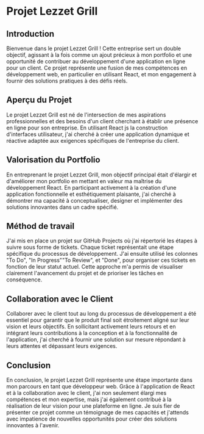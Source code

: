 
# Projet Lezzet Grill

## Introduction

Bienvenue dans le projet Lezzet Grill ! Cette entreprise sert un double objectif, agissant à la fois comme un ajout précieux à mon portfolio et une opportunité de contribuer au développement d'une application en ligne pour un client. Ce projet représente une fusion de mes compétences en développement web, en particulier en utilisant React, et mon engagement à fournir des solutions pratiques à des défis réels.

## Aperçu du Projet

Le projet Lezzet Grill est né de l'intersection de mes aspirations professionnelles et des besoins d'un client cherchant à établir une présence en ligne pour son entreprise. En utilisant React js la construction d'interfaces utilisateur, j'ai cherché à créer une application dynamique et réactive adaptée aux exigences spécifiques de l'entreprise du client.

## Valorisation du Portfolio

En entreprenant le projet Lezzet Grill, mon objectif principal était d'élargir et d'améliorer mon portfolio en mettant en valeur ma maîtrise du développement React. En participant activement à la création d'une application fonctionnelle et esthétiquement plaisante, j'ai cherché à démontrer ma capacité à conceptualiser, designer et implémenter des solutions innovantes dans un cadre spécifié.

## Méthod de travail
J'ai mis en place un projet sur GitHub Projects où j'ai répertorié les étapes à suivre sous forme de tickets. Chaque ticket représentait une étape spécifique du processus de développement. J'ai ensuite utilisé les colonnes "To Do", "In Progress""To Review", et  "Done", pour organiser ces tickets en fonction de leur statut actuel. Cette approche m'a permis de visualiser clairement l'avancement du projet et de prioriser les tâches en conséquence.

## Collaboration avec le Client

Collaborer avec le client tout au long du processus de développement a été essentiel pour garantir que le produit final soit étroitement aligné sur leur vision et leurs objectifs. En sollicitant activement leurs retours et en intégrant leurs contributions à la conception et à la fonctionnalité de l'application, j'ai cherché à fournir une solution sur mesure répondant à leurs attentes et dépassant leurs exigences.


## Conclusion

En conclusion, le projet Lezzet Grill représente une étape importante dans mon parcours en tant que développeur web. Grâce à l'application de React et à la collaboration avec le client, j'ai non seulement élargi mes compétences et mon expertise, mais j'ai également contribué à la réalisation de leur vision pour une plateforme en ligne. Je suis fier de présenter ce projet comme un témoignage de mes capacités et j'attends avec impatience de nouvelles opportunités pour créer des solutions innovantes à l'avenir.
